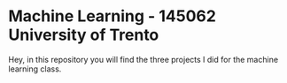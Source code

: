 # Machine Learning - 145062 University of Trento
Hey, in this repository you will find the three projects I did for the machine learning class. 
